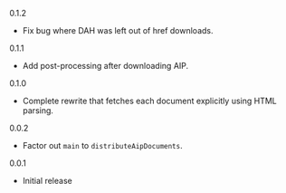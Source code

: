 0.1.2

* Fix bug where DAH was left out of href downloads.

0.1.1

* Add post-processing after downloading AIP.

0.1.0

* Complete rewrite that fetches each document explicitly using HTML parsing.

0.0.2

* Factor out `main` to `distributeAipDocuments`.

0.0.1

* Initial release
